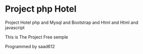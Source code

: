 # Project php Hotel
Project Hotel php and Mysql and Bootstrap and Html and Html and javascript 



This is The Project Free semple  

Programmed by saad612 
